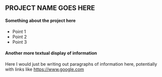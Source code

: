 ## PROJECT NAME GOES HERE

#### Something about the project here
- Point 1
- Point 2
- Point 3

#### Another more textual display of information

Here I would just be writing out paragraphs of information here, potentially with links like https://www.google.com


